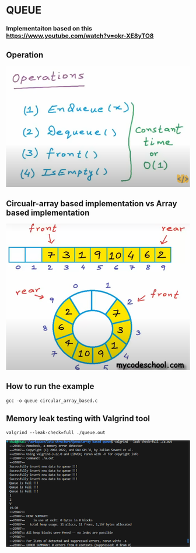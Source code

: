 # QUEUE
### Implementaiton based on this https://www.youtube.com/watch?v=okr-XE8yTO8


## Operation
![alt text](image.png)

## Circualr-array based implementation vs Array based implementation
<img src="image-1.png" alt="Queue Operation" width="600"/>

## How to run the example
    gcc -o queue circular_array_based.c

## Memory leak testing with Valgrind tool
    valgrind --leak-check=full ./queue.out

![alt text](image-2.png)
